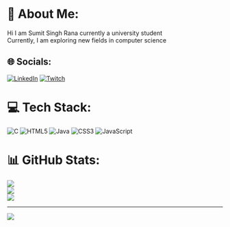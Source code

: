 
# 💫 About Me:
Hi I am Sumit Singh Rana currently a university student<br>Currently, I am exploring new fields in computer science 


## 🌐 Socials:
[![LinkedIn](https://img.shields.io/badge/LinkedIn-%230077B5.svg?logo=linkedin&logoColor=white)](https://linkedin.com/in/sumit-singh-rana-22002a295) [![Twitch](https://img.shields.io/badge/Twitch-%239146FF.svg?logo=Twitch&logoColor=white)](https://twitch.tv/SS-Rana005) 

# 💻 Tech Stack:
![C](https://img.shields.io/badge/c-%2300599C.svg?style=for-the-badge&logo=c&logoColor=white) ![HTML5](https://img.shields.io/badge/html5-%23E34F26.svg?style=for-the-badge&logo=html5&logoColor=white) ![Java](https://img.shields.io/badge/java-%23ED8B00.svg?style=for-the-badge&logo=openjdk&logoColor=white) ![CSS3](https://img.shields.io/badge/css3-%231572B6.svg?style=for-the-badge&logo=css3&logoColor=white) ![JavaScript](https://img.shields.io/badge/javascript-%23323330.svg?style=for-the-badge&logo=javascript&logoColor=%23F7DF1E)
# 📊 GitHub Stats:
![](https://github-readme-stats.vercel.app/api?username=SS-Rana&theme=radical&hide_border=false&include_all_commits=false&count_private=false)<br/>
![](https://github-readme-streak-stats.herokuapp.com/?user=SS-Rana&theme=radical&hide_border=false)<br/>
![](https://github-readme-stats.vercel.app/api/top-langs/?username=SS-Rana&theme=radical&hide_border=false&include_all_commits=false&count_private=false&layout=compact)

---
[![](https://visitcount.itsvg.in/api?id=SS-Rana&icon=0&color=0)](https://visitcount.itsvg.in)

<!-- Proudly created with GPRM ( https://gprm.itsvg.in ) -->

